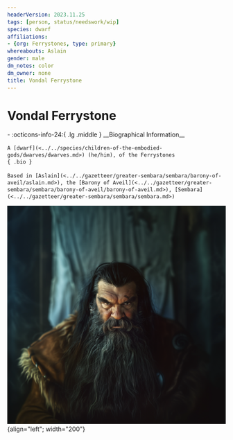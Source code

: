 ```yaml
---
headerVersion: 2023.11.25
tags: [person, status/needswork/wip]
species: dwarf
affiliations:
- {org: Ferrystones, type: primary}
whereabouts: Aslain
gender: male
dm_notes: color
dm_owner: none
title: Vondal Ferrystone
---
```

# Vondal Ferrystone
<div class="grid cards ext-narrow-margin ext-one-column" markdown>
- :octicons-info-24:{ .lg .middle } __Biographical Information__

    A [dwarf](<../../species/children-of-the-embodied-gods/dwarves/dwarves.md>) (he/him), of the Ferrystones  
    { .bio }

    Based in [Aslain](<../../gazetteer/greater-sembara/sembara/barony-of-aveil/aslain.md>), the [Barony of Aveil](<../../gazetteer/greater-sembara/sembara/barony-of-aveil/barony-of-aveil.md>), [Sembara](<../../gazetteer/greater-sembara/sembara/sembara.md>)
</div>


![Vondal Ferrystone](../../assets/vondal-ferrystone.png){align="left"; width="200"}